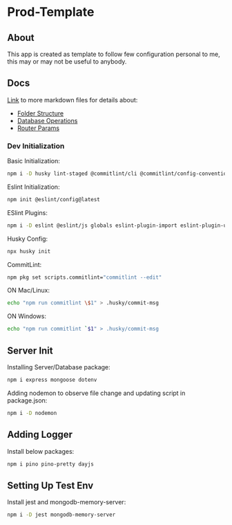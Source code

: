 # Prod-Template
## About
This app is created as template to follow few configuration personal to me, this may or may not be useful to anybody.
## Docs
[Link](https://github.com/cjmaaz/Prod-Template/blob/main/docs) to more markdown files for details about:
- [Folder Structure](https://github.com/cjmaaz/Prod-Template/blob/main/docs/folderStructure.md)
- [Database Operations](https://github.com/cjmaaz/Prod-Template/blob/main/docs/databaseOperation.md)
- [Router Params](https://github.com/cjmaaz/Prod-Template/blob/main/docs/routerParams.md)

### Dev Initialization
Basic Initialization:
```bash
npm i -D husky lint-staged @commitlint/cli @commitlint/config-conventional
```
Eslint Initialization:
```bash
npm init @eslint/config@latest
```
ESlint Plugins:
```bash
npm i -D eslint @eslint/js globals eslint-plugin-import eslint-plugin-unicorn @stylistic/eslint-plugin-js
```
Husky Config:
```bash
npx husky init
```
CommitLint:
```bash
npm pkg set scripts.commitlint="commitlint --edit"
```
ON Mac/Linux:
```bash
echo "npm run commitlint \$1" > .husky/commit-msg
```
ON Windows:
```bash
echo "npm run commitlint `$1" > .husky/commit-msg
```

## **Server Init**
Installing Server/Database package:
```bash
npm i express mongoose dotenv
```
Adding nodemon to observe file change and updating script in package.json:
```bash
npm i -D nodemon
```
## **Adding Logger**
Install below packages:
```bash
npm i pino pino-pretty dayjs
```
## **Setting Up Test Env**
Install jest and mongodb-memory-server:
```bash
npm i -D jest mongodb-memory-server
```